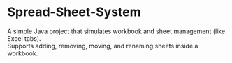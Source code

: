 # Spread-Sheet-System

A simple Java project that simulates workbook and sheet management (like Excel tabs).  
Supports adding, removing, moving, and renaming sheets inside a workbook.
